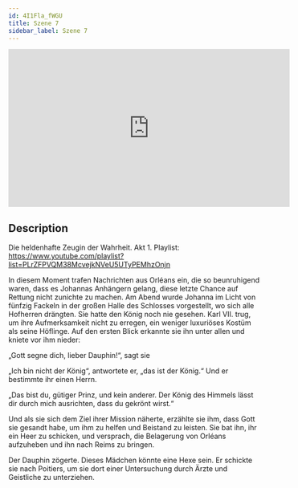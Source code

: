 ```yaml
---
id: 4I1Fla_fWGU
title: Szene 7
sidebar_label: Szene 7
---
```


<iframe
  width="560"
  height="315"
  src="https://www.youtube.com/embed/4I1Fla_fWGU"
  title="YouTube video player"
  frameborder="0"
  allow="accelerometer; autoplay; clipboard-write; encrypted-media; gyroscope; picture-in-picture; web-share"
  referrerpolicy="strict-origin-when-cross-origin"
  allowfullscreen
></iframe>

## Description

Die heldenhafte Zeugin der Wahrheit. Akt 1. 
Playlist: https://www.youtube.com/playlist?list=PLrZFPVQM38McvejkNVeU5UTyPEMhzOnjn 

In diesem Moment trafen Nachrichten aus Orléans ein, die so beunruhigend waren, dass es Johannas Anhängern gelang, diese letzte Chance auf Rettung nicht zunichte zu machen. Am Abend wurde Johanna im Licht von fünfzig Fackeln in der großen Halle des Schlosses vorgestellt, wo sich alle Hofherren drängten. Sie hatte den König noch nie gesehen. Karl VII. trug, um ihre Aufmerksamkeit nicht zu erregen, ein weniger luxuriöses Kostüm als seine Höflinge. Auf den ersten Blick erkannte sie ihn unter allen und kniete vor ihm nieder:

„Gott segne dich, lieber Dauphin!“, sagt sie

„Ich bin nicht der König“, antwortete er, „das ist der König.“ Und er bestimmte ihr einen Herrn.

„Das bist du, gütiger Prinz, und kein anderer. Der König des Himmels lässt dir durch mich ausrichten, dass du gekrönt wirst.“

Und als sie sich dem Ziel ihrer Mission näherte, erzählte sie ihm, dass Gott sie gesandt habe, um ihm zu helfen und Beistand zu leisten. Sie bat ihn, ihr ein Heer zu schicken, und versprach, die Belagerung von Orléans aufzuheben und ihn nach Reims zu bringen.

Der Dauphin zögerte. Dieses Mädchen könnte eine Hexe sein. Er schickte sie nach Poitiers, um sie dort einer Untersuchung durch Ärzte und Geistliche zu unterziehen.
